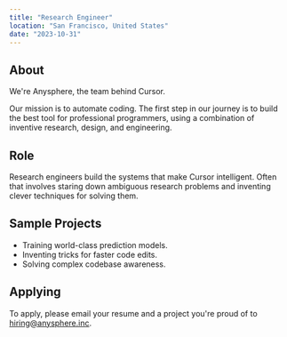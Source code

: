 ```yaml
---
title: "Research Engineer"
location: "San Francisco, United States"
date: "2023-10-31"
---
```


## About

We're Anysphere, the team behind Cursor.

Our mission is to automate coding. The first step in our journey is to build the best tool for professional programmers, using a combination of inventive research, design, and engineering.

## Role

Research engineers build the systems that make Cursor intelligent. Often that involves staring down ambiguous research problems and inventing clever techniques for solving them.

## Sample Projects

- Training world-class prediction models.
- Inventing tricks for faster code edits.
- Solving complex codebase awareness.

## Applying

To apply, please email your resume and a project you're proud of to hiring@anysphere.inc.
